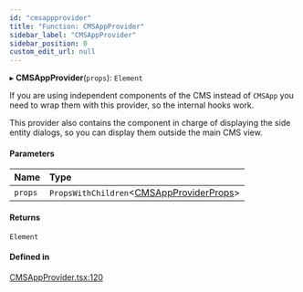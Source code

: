 ```yaml
---
id: "cmsappprovider"
title: "Function: CMSAppProvider"
sidebar_label: "CMSAppProvider"
sidebar_position: 0
custom_edit_url: null
---
```


▸ **CMSAppProvider**(`props`): `Element`

If you are using independent components of the CMS instead of `CMSApp`
you need to wrap them with this provider, so the internal hooks work.

This provider also contains the component in charge of displaying the side
entity dialogs, so you can display them outside the main CMS view.

#### Parameters

| Name | Type |
| :------ | :------ |
| `props` | `PropsWithChildren`<[CMSAppProviderProps](../interfaces/cmsappproviderprops.md)\> |

#### Returns

`Element`

#### Defined in

[CMSAppProvider.tsx:120](https://github.com/Camberi/firecms/blob/42dd384/src/CMSAppProvider.tsx#L120)

